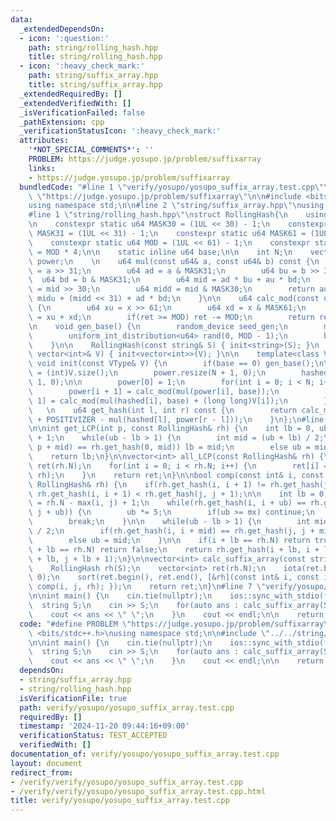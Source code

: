```yaml
---
data:
  _extendedDependsOn:
  - icon: ':question:'
    path: string/rolling_hash.hpp
    title: string/rolling_hash.hpp
  - icon: ':heavy_check_mark:'
    path: string/suffix_array.hpp
    title: string/suffix_array.hpp
  _extendedRequiredBy: []
  _extendedVerifiedWith: []
  _isVerificationFailed: false
  _pathExtension: cpp
  _verificationStatusIcon: ':heavy_check_mark:'
  attributes:
    '*NOT_SPECIAL_COMMENTS*': ''
    PROBLEM: https://judge.yosupo.jp/problem/suffixarray
    links:
    - https://judge.yosupo.jp/problem/suffixarray
  bundledCode: "#line 1 \"verify/yosupo/yosupo_suffix_array.test.cpp\"\n#define PROBLEM\
    \ \"https://judge.yosupo.jp/problem/suffixarray\"\n\n#include <bits/stdc++.h>\n\
    using namespace std;\n\n#line 2 \"string/suffix_array.hpp\"\nusing namespace std;\n\
    #line 1 \"string/rolling_hash.hpp\"\nstruct RollingHash{\n    using u64 = uint64_t;\n\
    \n    constexpr static u64 MASK30 = (1UL << 30) - 1;\n    constexpr static u64\
    \ MASK31 = (1UL << 31) - 1;\n    constexpr static u64 MASK61 = (1UL << 61) - 1;\n\
    \    constexpr static u64 MOD = (1UL << 61) - 1;\n    constexpr static u64 POSITIVIZER\
    \ = MOD * 4;\n\n    static inline u64 base;\n\n    int N;\n    vector<u64> hashed,\
    \ power;\n    \n    u64 mul(const u64& a, const u64& b) const {\n        u64 au\
    \ = a >> 31;\n        u64 ad = a & MASK31;\n        u64 bu = b >> 31;\n      \
    \  u64 bd = b & MASK31;\n        u64 mid = ad * bu + au * bd;\n        u64 midu\
    \ = mid >> 30;\n        u64 midd = mid & MASK30;\n        return au * bu * 2 +\
    \ midu + (midd << 31) + ad * bd;\n    }\n\n    u64 calc_mod(const u64& x) const\
    \ {\n        u64 xu = x >> 61;\n        u64 xd = x & MASK61;\n        u64 ret\
    \ = xu + xd;\n        if(ret >= MOD) ret -= MOD;\n        return ret;\n    }\n\
    \n    void gen_base() {\n        random_device seed_gen;\n        mt19937_64 engine(seed_gen());\n\
    \        uniform_int_distribution<u64> rand(0, MOD - 1);\n        base = rand(engine);\n\
    \    }\n\n    RollingHash(const string& S) { init<string>(S); }\n    RollingHash(const\
    \ vector<int>& V) { init<vector<int>>(V); }\n\n    template<class VType>\n   \
    \ void init(const VType& V) {\n        if(base == 0) gen_base();\n\n        N\
    \ = (int)V.size();\n        power.resize(N + 1, 0);\n        hashed.resize(N +\
    \ 1, 0);\n\n        power[0] = 1;\n        for(int i = 0; i < N; i++) {\n    \
    \        power[i + 1] = calc_mod(mul(power[i], base));\n            hashed[i +\
    \ 1] = calc_mod(mul(hashed[i], base) + (long long)V[i]);\n        }\n    }\n \
    \   \n    u64 get_hash(int l, int r) const {\n        return calc_mod(hashed[r]\
    \ + POSITIVIZER - mul(hashed[l], power[r - l]));\n    }\n};\n#line 4 \"string/suffix_array.hpp\"\
    \n\nint get_LCP(int p, const RollingHash& rh) {\n    int lb = 0, ub = rh.N - p\
    \ + 1;\n    while(ub - lb > 1) {\n        int mid = (ub + lb) / 2;\n        if(rh.get_hash(p,\
    \ p + mid) == rh.get_hash(0, mid)) lb = mid;\n        else ub = mid;\n    }\n\
    \    return lb;\n}\n\nvector<int> all_LCP(const RollingHash& rh) {\n    vector<int>\
    \ ret(rh.N);\n    for(int i = 0; i < rh.N; i++) {\n        ret[i] = get_LCP(i,\
    \ rh);\n    }\n    return ret;\n}\n\nbool comp(const int& i, const int& j, const\
    \ RollingHash& rh) {\n    if(rh.get_hash(i, i + 1) != rh.get_hash(j, j + 1)) return\
    \ rh.get_hash(i, i + 1) < rh.get_hash(j, j + 1);\n\n    int lb = 0, ub = 1, mx\
    \ = rh.N - max(i, j) + 1;\n    while(rh.get_hash(i, i + ub) == rh.get_hash(j,\
    \ j + ub)) {\n        ub *= 5;\n        if(ub >= mx) continue;\n        ub = mx;\n\
    \        break;\n    }\n\n    while(ub - lb > 1) {\n        int mid = (ub + lb)\
    \ / 2;\n        if(rh.get_hash(i, i + mid) == rh.get_hash(j, j + mid)) lb = mid;\n\
    \        else ub = mid;\n    }\n\n    if(i + lb == rh.N) return true;\n    if(j\
    \ + lb == rh.N) return false;\n    return rh.get_hash(i + lb, i + lb + 1) < rh.get_hash(j\
    \ + lb, j + lb + 1);\n}\n\nvector<int> calc_suffix_array(const string& S) {\n\
    \    RollingHash rh(S);\n    vector<int> ret(rh.N);\n    iota(ret.begin(), ret.end(),\
    \ 0);\n    sort(ret.begin(), ret.end(), [&rh](const int& i, const int& j) { return\
    \ comp(i, j, rh); });\n    return ret;\n}\n#line 7 \"verify/yosupo/yosupo_suffix_array.test.cpp\"\
    \n\nint main() {\n    cin.tie(nullptr);\n    ios::sync_with_stdio(false);\n  \
    \  string S;\n    cin >> S;\n    for(auto ans : calc_suffix_array(S)) {\n    \
    \    cout << ans << \" \";\n    }\n    cout << endl;\n\n    return 0;\n}\n"
  code: "#define PROBLEM \"https://judge.yosupo.jp/problem/suffixarray\"\n\n#include\
    \ <bits/stdc++.h>\nusing namespace std;\n\n#include \"../../string/suffix_array.hpp\"\
    \n\nint main() {\n    cin.tie(nullptr);\n    ios::sync_with_stdio(false);\n  \
    \  string S;\n    cin >> S;\n    for(auto ans : calc_suffix_array(S)) {\n    \
    \    cout << ans << \" \";\n    }\n    cout << endl;\n\n    return 0;\n}"
  dependsOn:
  - string/suffix_array.hpp
  - string/rolling_hash.hpp
  isVerificationFile: true
  path: verify/yosupo/yosupo_suffix_array.test.cpp
  requiredBy: []
  timestamp: '2024-11-20 09:44:16+09:00'
  verificationStatus: TEST_ACCEPTED
  verifiedWith: []
documentation_of: verify/yosupo/yosupo_suffix_array.test.cpp
layout: document
redirect_from:
- /verify/verify/yosupo/yosupo_suffix_array.test.cpp
- /verify/verify/yosupo/yosupo_suffix_array.test.cpp.html
title: verify/yosupo/yosupo_suffix_array.test.cpp
---
```

